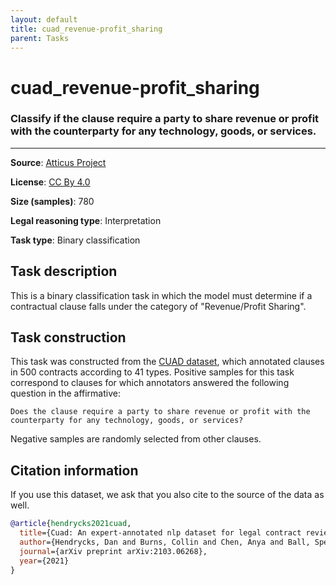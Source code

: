 ```yaml
---
layout: default
title: cuad_revenue-profit_sharing
parent: Tasks
---
```

# cuad_revenue-profit_sharing

### Classify if the clause require a party to share revenue or profit with the counterparty for any technology, goods, or services.
---



**Source**: [Atticus Project](https://www.atticusprojectai.org/cuad>)

**License**: [CC By 4.0](https://creativecommons.org/licenses/by/4.0/)

**Size (samples)**: 780

**Legal reasoning type**: Interpretation

**Task type**: Binary classification

## Task description

This is a binary classification task in which the model must determine if a contractual clause falls under the category of "Revenue/Profit Sharing".

## Task construction

This task was constructed from the [CUAD dataset](https://www.atticusprojectai.org/cuad), which annotated clauses in 500 contracts according to 41 types. Positive samples for this task correspond to clauses for which annotators answered the following question in the affirmative:

```text
Does the clause require a party to share revenue or profit with the counterparty for any technology, goods, or services?
```

Negative samples are randomly selected from other clauses.

## Citation information
If you use this dataset, we ask that you also cite to the source of the data as well.

```bib
@article{hendrycks2021cuad,
  title={Cuad: An expert-annotated nlp dataset for legal contract review},
  author={Hendrycks, Dan and Burns, Collin and Chen, Anya and Ball, Spencer},
  journal={arXiv preprint arXiv:2103.06268},
  year={2021}
}
```


